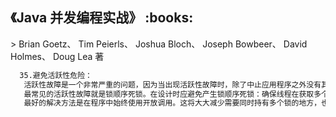 <h2>《Java 并发编程实战》 :books: </h2> 
> Brian Goetz、 Tim Peierls、 Joshua Bloch、 Joseph Bowbeer、 David Holmes、 Doug Lea 著   

```html
  35.避免活跃性危险：
   活跃性故障是一个非常严重的问题，因为当出现活跃性故障时，除了中止应用程序之外没有其他任何机制可以帮助从这种故障中恢复过来.
   最常见的活跃性故障就是锁顺序死锁。在设计时应避免产生锁顺序死锁：确保线程在获取多个锁时采用一致的顺序。
   最好的解决方法是在程序中始终使用开放调用。这将大大减少需要同时持有多个锁的地方，也更容易发现这些地方。
```
